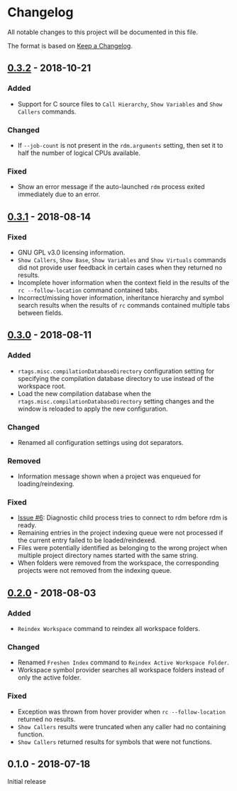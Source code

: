 # Changelog

All notable changes to this project will be documented in this file.

The format is based on [Keep a Changelog](https://keepachangelog.com/).

## [0.3.2] - 2018-10-21

### Added
- Support for C source files to `Call Hierarchy`, `Show Variables` and `Show Callers` commands.

### Changed
- If `--job-count` is not present in the `rdm.arguments` setting, then set it to half the number of logical CPUs available.

### Fixed
- Show an error message if the auto-launched `rdm` process exited immediately due to an error.

## [0.3.1] - 2018-08-14

### Fixed
- GNU GPL v3.0 licensing information.
- `Show Callers`, `Show Base`, `Show Variables` and `Show Virtuals` commands did not provide user feedback in certain cases when they returned no results.
- Incomplete hover information when the context field in the results of the `rc --follow-location` command contained tabs.
- Incorrect/missing hover information, inheritance hierarchy and symbol search results when the results of `rc` commands contained multiple tabs between fields.

## [0.3.0] - 2018-08-11

### Added
- `rtags.misc.compilationDatabaseDirectory` configuration setting for specifying the compilation database directory to use instead of the workspace root.
- Load the new compilation database when the `rtags.misc.compilationDatabaseDirectory` setting changes and the window is reloaded to apply the new configuration.

### Changed
- Renamed all configuration settings using dot separators.

### Removed
- Information message shown when a project was enqueued for loading/reindexing.

### Fixed
- [Issue #6](https://github.com/jomiller/vscode-rtags/issues/6): Diagnostic child process tries to connect to rdm before rdm is ready.
- Remaining entries in the project indexing queue were not processed if the current entry failed to be loaded/reindexed.
- Files were potentially identified as belonging to the wrong project when multiple project directory names started with the same string.
- When folders were removed from the workspace, the corresponding projects were not removed from the indexing queue.

## [0.2.0] - 2018-08-03

### Added
- `Reindex Workspace` command to reindex all workspace folders.

### Changed
- Renamed `Freshen Index` command to `Reindex Active Workspace Folder`.
- Workspace symbol provider searches all workspace folders instead of only the active folder.

### Fixed
- Exception was thrown from hover provider when `rc --follow-location` returned no results.
- `Show Callers` results were truncated when any caller had no containing function.
- `Show Callers` returned results for symbols that were not functions.

## 0.1.0 - 2018-07-18

Initial release

[0.3.2]: https://github.com/jomiller/vscode-rtags/compare/v0.3.1...v0.3.2
[0.3.1]: https://github.com/jomiller/vscode-rtags/compare/v0.3.0...v0.3.1
[0.3.0]: https://github.com/jomiller/vscode-rtags/compare/v0.2.0...v0.3.0
[0.2.0]: https://github.com/jomiller/vscode-rtags/compare/v0.1.0...v0.2.0
